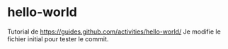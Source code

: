 # hello-world
Tutorial de https://guides.github.com/activities/hello-world/
Je modifie le fichier initial pour tester le commit.
